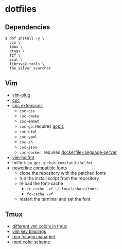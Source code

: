 # dotfiles

## Dependencies

```
$ dnf install -y \
  vim \
  tmux \
  ctags \
  fzf \
  icat \
  librsvg2-tools \
  the_silver_searcher
```

## Vim

- [vim-plug](https://github.com/junegunn/vim-plug)
- [coc](https://github.com/neoclide/coc.nvim)
- [coc extensions](https://github.com/neoclide/coc.nvim/wiki/Using-coc-extensions#implemented-coc-extensions)
	- `coc-css`
	- `coc-cmake`
	- `coc-emmet`
	- `coc-go`: requires [gopls](https://github.com/golang/tools/tree/master/gopls)
	- `coc-html`
	- `coc-yaml`
  - `coc-sh`
  - `coc-json`
  - `coc-docker`: requires [dockerfile-language-server](https://github.com/rcjsuen/dockerfile-language-server-nodejs)
- [vim-hclfmt](https://github.com/fatih/vim-hclfmt)
- hclfmt: `go get github.com/fatih/hclfmt`
- [powerline compatible fonts](https://powerline.readthedocs.io/en/master/installation/linux.html#fonts-installation)
  - clone the repository with the patched fonts
  - run the install script from the repository
  - reload the font-cache
    - `fc-cache -vf ~/.local/share/fonts`
    - `fc-cache -vf`
  - restart the ternimal and set the font

## Tmux

- [different vim colors in tmux](https://unix.stackexchange.com/a/363374)
- [vim key bindings](https://stackoverflow.com/a/24302869)
- [tpm (plugin manager)](https://github.com/tmux-plugins/tpm)
- [nord color scheme](https://www.nordtheme.com/docs/ports/tmux/installation)
